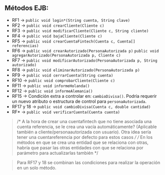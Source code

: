 ## Métodos EJB:

- RF1  -> `public void login*(String cuenta, String clave)`
- RF2  -> `public void crearCliente(Cliente c)`
- RF3  -> `public void modificarCliente(Cliente c, String cliente)`
- RF4  -> `public void bajaCliente(Cliente c)`
- RF5  -> `public void crearCuentaFintech(Cuenta c, Cuenta[] referencias)`
- RF6  -> `public void crearAutorizado(PersonaAutorizada p)`
          `public void agregarAutorizado(PersonaAutorizada p, Cliente c)`
- RF7  -> `public void modificarAutorizado(PersonaAutorizada p, String autorizado)`
- RF8  -> `public void eliminarAutorizado(PersonaAutorizada p)`
- RF9  -> `public void cerrarCuenta(String cuenta)`
- RF10 -> `public void comprobarCliente(Cliente c)`
- RF11 -> `public void informeHolanda()`
- RF12 -> `public void informeAlemania()`
- RF15 -> Condición extra a controlar en: `cambioDivisa()`. Podría requerir un nuevo atributo o estructura de control para `personaAutorizada`.
- RF17 y 18 -> `public void cambioDivisa(Cuenta c, double cantidad)`
- RF*  -> `public void verificarCuenta(Cuenta cuenta)`


>/* A la hora de crear una cuentafintech que no tiene asociada una cuenta referencia, se le crea una vacía automáticamente? (Aplicable también a cliente/personaautorizada con usuario). Otra idea sería tener una cuentareferencia por defecto para estos casos */
/* En los métodos en que se crea una entidad que se relaciona con otras, habría que pasar las otras entidades con que se relaciona por parámetro para actualizarlas también */

> Para RF17 y 18 se combinan las condiciones para realizar la operación en un solo método.
